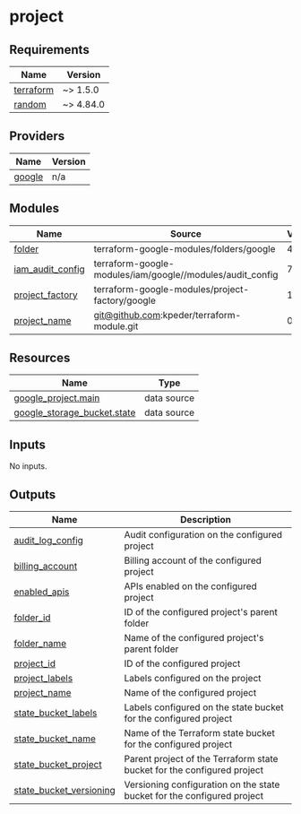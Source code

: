 # project

<!-- BEGINNING OF PRE-COMMIT-TERRAFORM DOCS HOOK -->
## Requirements

| Name | Version |
|------|---------|
| <a name="requirement_terraform"></a> [terraform](#requirement\_terraform) | ~> 1.5.0 |
| <a name="requirement_random"></a> [random](#requirement\_random) | ~> 4.84.0 |

## Providers

| Name | Version |
|------|---------|
| <a name="provider_google"></a> [google](#provider\_google) | n/a |

## Modules

| Name | Source | Version |
|------|--------|---------|
| <a name="module_folder"></a> [folder](#module\_folder) | terraform-google-modules/folders/google | 4.0.0 |
| <a name="module_iam_audit_config"></a> [iam\_audit\_config](#module\_iam\_audit\_config) | terraform-google-modules/iam/google//modules/audit_config | 7.7.0 |
| <a name="module_project_factory"></a> [project\_factory](#module\_project\_factory) | terraform-google-modules/project-factory/google | 14.3.0 |
| <a name="module_project_name"></a> [project\_name](#module\_project\_name) | git@github.com:kpeder/terraform-module.git | 0.1.0 |

## Resources

| Name | Type |
|------|------|
| [google_project.main](https://registry.terraform.io/providers/hashicorp/google/latest/docs/data-sources/project) | data source |
| [google_storage_bucket.state](https://registry.terraform.io/providers/hashicorp/google/latest/docs/data-sources/storage_bucket) | data source |

## Inputs

No inputs.

## Outputs

| Name | Description |
|------|-------------|
| <a name="output_audit_log_config"></a> [audit\_log\_config](#output\_audit\_log\_config) | Audit configuration on the configured project |
| <a name="output_billing_account"></a> [billing\_account](#output\_billing\_account) | Billing account of the configured project |
| <a name="output_enabled_apis"></a> [enabled\_apis](#output\_enabled\_apis) | APIs enabled on the configured project |
| <a name="output_folder_id"></a> [folder\_id](#output\_folder\_id) | ID of the configured project's parent folder |
| <a name="output_folder_name"></a> [folder\_name](#output\_folder\_name) | Name of the configured project's parent folder |
| <a name="output_project_id"></a> [project\_id](#output\_project\_id) | ID of the configured project |
| <a name="output_project_labels"></a> [project\_labels](#output\_project\_labels) | Labels configured on the project |
| <a name="output_project_name"></a> [project\_name](#output\_project\_name) | Name of the configured project |
| <a name="output_state_bucket_labels"></a> [state\_bucket\_labels](#output\_state\_bucket\_labels) | Labels configured on the state bucket for the configured project |
| <a name="output_state_bucket_name"></a> [state\_bucket\_name](#output\_state\_bucket\_name) | Name of the Terraform state bucket for the configured project |
| <a name="output_state_bucket_project"></a> [state\_bucket\_project](#output\_state\_bucket\_project) | Parent project of the Terraform state bucket for the configured project |
| <a name="output_state_bucket_versioning"></a> [state\_bucket\_versioning](#output\_state\_bucket\_versioning) | Versioning configuration on the state bucket for the configured project |
<!-- END OF PRE-COMMIT-TERRAFORM DOCS HOOK -->
